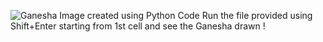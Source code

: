 ![Ganesha Image created using Python Code](https://github.com/PragatiA25112000/Ganesha-Image/assets/172161726/5e599c0f-7e14-4674-84e0-8628a811e6ba)
Run the file provided using Shift+Enter starting from 1st cell and see the Ganesha drawn !
